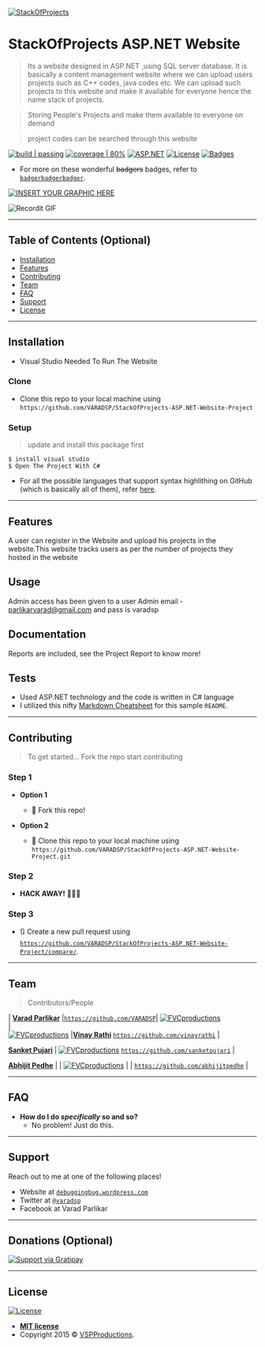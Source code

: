 <a href="#"><img src="stack-sponsor.jpg" title="StackOfProjects" alt="StackOfProjects"></a>


<!-- [![FVCproductions](https://avatars1.githubusercontent.com/u/4284691?v=3&s=200)](http://fvcproductions.com) -->

# StackOfProjects ASP.NET Website

> Its a website designed in ASP.NET ,using SQL server database. It is basically a content management website where we can upload users projects such as C++ codes, java codes etc. We can upload such projects to this website and make it available for everyone hence the name stack of projects.

> Storing People's Projects and make them available to everyone on demand

> project codes can be searched through this website



[![build | passing](http://img.shields.io/travis/badges/badgerbadgerbadger.svg?style=flat-square)](https://travis-ci.org/badges/badgerbadgerbadger)  [![coverage | 80%](http://img.shields.io/coveralls/badges/badgerbadgerbadger.svg?style=flat-square)](https://coveralls.io/r/badges/badgerbadgerbadger) [![ASP.NET](http://img.shields.io/codeclimate/github/badges/badgerbadgerbadger.svg?style=flat-square)](https://codeclimate.com/github/badges/badgerbadgerbadger)   [![License](http://img.shields.io/:license-mit-blue.svg?style=flat-square)](http://badges.mit-license.org) [![Badges](http://img.shields.io/:badges-9/9-ff6799.svg?style=flat-square)](https://github.com/badges/badgerbadgerbadger)

- For more on these wonderful ~~badgers~~ badges, refer to <a href="http://badges.github.io/badgerbadgerbadger/" target="_blank">`badgerbadgerbadger`</a>.


[![INSERT YOUR GRAPHIC HERE](stack-lighting-identity.gif)]()


![Recordit GIF](stackofprojects2.gif)


---

## Table of Contents (Optional)


- [Installation](#installation)
- [Features](#features)
- [Contributing](#contributing)
- [Team](#team)
- [FAQ](#faq)
- [Support](#support)
- [License](#license)


---



## Installation

- Visual Studio Needed To Run The Website


### Clone

- Clone this repo to your local machine using `https://github.com/VARADSP/StackOfProjects-ASP.NET-Website-Project`

### Setup


> update and install this package first

```shell
$ install visual studio
$ Open The Project With C#
```


- For all the possible languages that support syntax highlithing on GitHub (which is basically all of them), refer <a href="https://github.com/github/linguist/blob/master/lib/linguist/languages.yml" target="_blank">here</a>.

---

## Features
A user can register in the Website and upload his projects in the website.This website tracks users as per the number of projects they hosted in the website


## Usage
Admin access has been given to a user
Admin email - parlikarvarad@gmail.com and pass is varadsp
## Documentation
Reports are included, see the Project Report to know more!
## Tests

- Used ASP.NET technology and the code is written in C# language
- I utilized this nifty <a href="https://github.com/adam-p/markdown-here/wiki/Markdown-Cheatsheet" target="_blank">Markdown Cheatsheet</a> for this sample `README`.

---

## Contributing

> To get started...
> Fork the repo
> start contributing

### Step 1

- **Option 1**
    - 🍴 Fork this repo!

- **Option 2**
    - 👯 Clone this repo to your local machine using `https://github.com/VARADSP/StackOfProjects-ASP.NET-Website-Project.git`

### Step 2

- **HACK AWAY!** 🔨🔨🔨

### Step 3

- 🔃 Create a new pull request using <a href="https://github.com/VARADSP/StackOfProjects-ASP.NET-Website-Project/compare/" target="_blank">`https://github.com/VARADSP/StackOfProjects-ASP.NET-Website-Project/compare/`</a>.

---

## Team

>  Contributors/People

| <a href="https://github.com/VARADSP" target="_blank">**Varad Parlikar**</a> |<a href="https://github.com/VARADSP" target="_blank">`https://github.com/VARADSP`</a>|  [![FVCproductions](vsp.jpg)](https://github.com/VARADSP)    
|  
[![FVCproductions](vinayrathi1.jpg)](http://fvcproductions.com) |<a href="http://fvcproductions.com" target="_blank">**Vinay Rathi**</a> <a href="http://github.com/fvcproductions" target="_blank">`https://github.com/vinayrathi`</a> |


 <a href="http://fvcproductions.com" target="_blank">**Sanket Pujari**</a> | [![FVCproductions](sanketpujari1.jpg)](http://fvcproductions.com)   <a href="http://github.com/fvcproductions" target="_blank">`https://github.com/sanketpujari`</a>
 |

 <a href="http://fvcproductions.com" target="_blank">**Abhijit Pedhe**</a>
|
|    [![FVCproductions](abhijitpedhe1.jpg)](http://fvcproductions.com)
|   | <a href="http://github.com/fvcproductions" target="_blank">`https://github.com/abhijitpedhe`</a> |


---

## FAQ

- **How do I do *specifically* so and so?**
    - No problem! Just do this.

---

## Support

Reach out to me at one of the following places!

- Website at <a href="http://debuggingbug.wordpress.com" target="_blank">`debuggingbug.wordpress.com`</a>
- Twitter at <a href="http://twitter.com/varadsp" target="_blank">`@varadsp`</a>
- Facebook at Varad Parlikar

---

## Donations (Optional)

[![Support via Gratipay](https://cdn.rawgit.com/gratipay/gratipay-badge/2.3.0/dist/gratipay.png)](https://gratipay.com/fvcproductions/)


---

## License

[![License](http://img.shields.io/:license-mit-blue.svg?style=flat-square)](http://badges.mit-license.org)

- **[MIT license](http://opensource.org/licenses/mit-license.php)**
- Copyright 2015 © <a href="http://fvcproductions.com" target="_blank">VSPProductions</a>.
